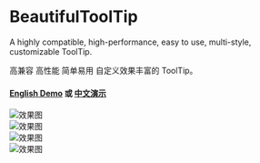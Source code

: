 # BeautifulToolTip
  
 A highly compatible, high-performance, easy to use, multi-style, customizable ToolTip.
  
 高兼容 高性能 简单易用 自定义效果丰富的 ToolTip。
  
 #### [English Demo](https://www.autohotkey.com/boards/viewtopic.php?f=6&t=87139) 或 [中文演示](https://www.autoahk.com/archives/35015)
  
![效果图](https://raw.githubusercontent.com/telppa/BeautifulToolTip/main/img/1.png)  
![效果图](https://raw.githubusercontent.com/telppa/BeautifulToolTip/main/img/8.gif)  
![效果图](https://raw.githubusercontent.com/telppa/BeautifulToolTip/main/img/9.gif)  
![效果图](https://raw.githubusercontent.com/telppa/BeautifulToolTip/main/img/10.png)  
  
